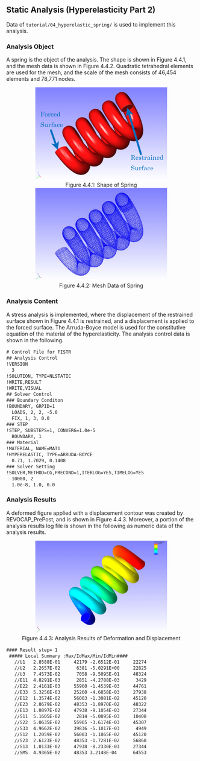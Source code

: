 ## Static Analysis (Hyperelasticity Part 2)

Data of `tutorial/04_hyperelastic_spring/` is used to implement this analysis.

### Analysis Object

A spring is the object of the analysis. The shape is shown in Figure 4.4.1, and the mesh data is shown in Figure 4.4.2. Quadratic tetrahedral elements are used for the mesh, and the scale of the mesh consists of 46,454 elements and 78,771 nodes.

<div style="text-align: center;">
<img src="./media/tutorial04_01.png" width="350px"><br>
Figure 4.4.1: Shape of Spring
</div>

<div style="text-align: center;">
<img src="./media/tutorial04_02.png" width="350px"><br>
Figure 4.4.2: Mesh Data of Spring
</div>

### Analysis Content

A stress analysis is implemented, where the displacement of the restrained surface shown in Figure 4.4.1 is restrained, and a displacement is applied to the forced surface. The Arruda-Boyce model is used for the constitutive equation of the material of the hyperelasticity. The analysis control data is shown in the following.

```
# Control File for FISTR
## Analysis Control
!VERSION
  3
!SOLUTION, TYPE=NLSTATIC
!WRITE,RESULT
!WRITE,VISUAL
## Solver Control
### Boundary Conditon
!BOUNDARY, GRPID=1
  LOADS, 2, 2, -5.0
  FIX, 1, 3, 0.0
### STEP
!STEP, SUBSTEPS=1, CONVERG=1.0e-5
  BOUNDARY, 1
### Material
!MATERIAL, NAME=MAT1
!HYPERELASTIC, TYPE=ARRUDA-BOYCE
  0.71, 1.7029, 0.1408
### Solver Setting
!SOLVER,METHOD=CG,PRECOND=1,ITERLOG=YES,TIMELOG=YES
  10000, 2
  1.0e-8, 1.0, 0.0
```

### Analysis Results

A deformed figure applied with a displacement contour was created by REVOCAP\_PrePost, and is shown in Figure 4.4.3. Moreover, a portion of the analysis results log file is shown in the following as numeric data of the analysis results.

<div style="text-align: center;">
<img src="./media/tutorial04_03.png" width="350px"><br>
Figure 4.4.3: Analysis Results of Deformation and Displacement
</div>

```
#### Result step= 1
 ##### Local Summary :Max/IdMax/Min/IdMin####
   //U1   2.8588E-01     42179 -2.6512E-01     22274
   //U2   2.2657E-02      6381 -5.0291E+00     22825
   //U3   7.4573E-02      7058 -9.5095E-01     48324
   //E11  4.8291E-03      2851 -4.2788E-03      3429
   //E22  2.4161E-03     55960 -1.4539E-03     44761
   //E33  5.3256E-03     25260 -4.6858E-03     27938
   //E12  1.3574E-02     56003 -1.3081E-02     45120
   //E23  2.8679E-02     48353 -1.8970E-02     48322
   //E13  1.0897E-02     47938 -9.1054E-03     27344
   //S11  5.1605E-02      2814 -5.0895E-03     10408
   //S22  5.0635E-02     55965 -3.6174E-03     45307
   //S33  4.9662E-02     39836 -5.1017E-03      4949
   //S12  1.2059E-02     56003 -1.1865E-02     45120
   //S23  2.6123E-02     48353 -1.7281E-02     56868
   //S13  1.0133E-02     47938 -8.2330E-03     27344
   //SMS  4.9365E-02     48353 3.2148E-04      64553
```

